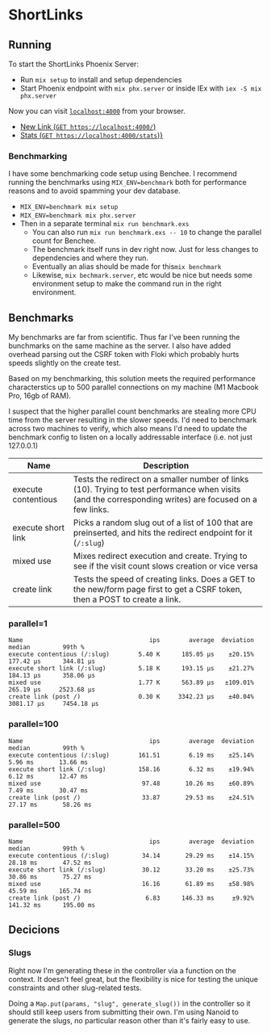# ShortLinks

## Running
To start the ShortLinks Phoenix Server:

  * Run `mix setup` to install and setup dependencies
  * Start Phoenix endpoint with `mix phx.server` or inside IEx with `iex -S mix phx.server`

Now you can visit [`localhost:4000`](http://localhost:4000) from your browser.

- [New Link (`GET https://localhost:4000/`)](http://localhost:4000)
- [Stats (`GET https://localhost:4000/stats`)}](http://localhost:4000/stats)

### Benchmarking
I have some benchmarking code setup using Benchee. I recommend running the benchmarks using `MIX_ENV=benchmark` both for performance reasons and to avoid spamming your dev database.

- `MIX_ENV=benchmark mix setup`
- `MIX_ENV=benchmark mix phx.server`
- Then in a separate terminal `mix run benchmark.exs`
  - You can also run `mix run benchmark.exs -- 10` to change the parallel count for Benchee.
  - The benchmark itself runs in dev right now. Just for less changes to dependencies and where they run.
  - Eventually an alias should be made for this`mix benchmark`
  - Likewise, `mix bechmark.server`, etc would be nice but needs some environment setup to make the command run in the right environment.


## Benchmarks
My benchmarks are far from scientific. Thus far I've been running the bunchmarks on the same machine as the server. I also have added overhead parsing out the CSRF token with Floki which probably hurts speeds slightly on the create test.

Based on my benchmarking, this solution meets the required performance characterstics up to 500 parallel connections on my machine (M1 Macbook Pro, 16gb of RAM). 

I suspect that the higher parallel count benchmarks are stealing more CPU time from the server resulting in the slower speeds. I'd need to benchmark across two machines to verify, which also means I'd need to update the benchmark config to listen on a locally addressable interface (i.e. not just 127.0.0.1)

| Name      | Description |
| ----------- | ----------- |
| execute contentious      | Tests the redirect on a smaller number of links (10). Trying to test performance when visits (and the corresponding writes) are focused on a few links. |
| execute short link | Picks a random slug out of a list of 100 that are preinserted, and hits the redirect endpoint for it (`/:slug`) |
| mixed use | Mixes redirect execution and create. Trying to see if the visit count slows creation or vice versa |
| create link | Tests the speed of creating links. Does a GET to the new/form page first to get a CSRF token, then a POST to create a link. |

### parallel=1
```
Name                                   ips        average  deviation         median         99th %
execute contentious (/:slug)        5.40 K      185.05 μs    ±20.15%      177.42 μs      344.81 μs
execute short link (/:slug)         5.18 K      193.15 μs    ±21.27%      184.13 μs      358.06 μs
mixed use                           1.77 K      563.89 μs   ±109.01%      265.19 μs     2523.68 μs
create link (post /)                0.30 K     3342.23 μs    ±40.04%     3081.17 μs     7454.18 μs
```

### parallel=100
```
Name                                   ips        average  deviation         median         99th %
execute contentious (/:slug)        161.51        6.19 ms    ±25.14%        5.96 ms       13.66 ms
execute short link (/:slug)         158.16        6.32 ms    ±19.94%        6.12 ms       12.47 ms
mixed use                            97.48       10.26 ms    ±60.89%        7.49 ms       30.47 ms
create link (post /)                 33.87       29.53 ms    ±24.51%       27.17 ms       58.26 ms
```
### parallel=500
```
Name                                   ips        average  deviation         median         99th %
execute contentious (/:slug)         34.14       29.29 ms    ±14.15%       28.18 ms       47.52 ms
execute short link (/:slug)          30.12       33.20 ms    ±25.73%       30.86 ms       75.27 ms
mixed use                            16.16       61.89 ms    ±58.98%       45.59 ms      165.74 ms
create link (post /)                  6.83      146.33 ms     ±9.92%      141.32 ms      195.00 ms
```

## Decicions

### Slugs
Right now I'm generating these in the controller via a function on the context. It doesn't feel great, but the flexibility is nice for testing the unique constraints and other slug-related tests.

Doing a `Map.put(params, "slug", generate_slug())` in the controller so it should still keep users
from submitting their own. I'm using Nanoid to generate the slugs, no particular reason other than
it's fairly easy to use.

